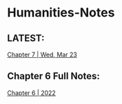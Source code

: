 # Humanities-Notes

## LATEST:
[Chapter 7 | Wed, Mar 23](https://github.com/Uriasej/Humanities-Notes/blob/main/2nd%20Semester/Chapter-7/Chapter-7.md#wednesday-march-23-2022)

## Chapter 6 Full Notes:
[Chapter 6 | 2022](https://github.com/Uriasej/Humanities-Notes/blob/main/2nd%20Semester/Chapter-6/Chapter6-Full.md#the-gothic-and-the-rebrith-of-naturalism)
